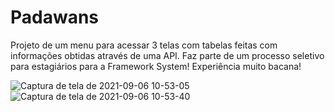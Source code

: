 # Padawans

Projeto de um menu para acessar 3 telas com tabelas feitas com informações obtidas através de uma API.
Faz parte de um processo seletivo para estagiários para a Framework System!
Experiência muito bacana!

![Captura de tela de 2021-09-06 10-53-05](https://user-images.githubusercontent.com/74938988/132228737-4c6e072d-9b86-4f01-978b-811991031219.png)
![Captura de tela de 2021-09-06 10-53-40](https://user-images.githubusercontent.com/74938988/132228747-cd045ea5-18fa-4517-91ec-a766410afbcb.png)

